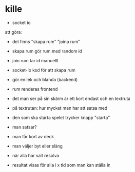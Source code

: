 # kille

* socket io

att göra:

* det finns "skapa rum" "joina rum"
* skapa rum gör rum med random id
* join rum tar id manuellt
* socket-io kod för att skapa rum
* gör en lek och blanda (backend)
* rum renderas frontend
* det man ser på sin skärm är ett kort endast och en textruta
* på textrutan: hur mycket man har att satsa med

* den som ska starta spelet trycker knapp "starta"
* man satsar?
* man får kort av deck
* man väljer byt eller släng
* när alla har valt resolva
* resultat visas för alla i x tid som man kan ställa in
